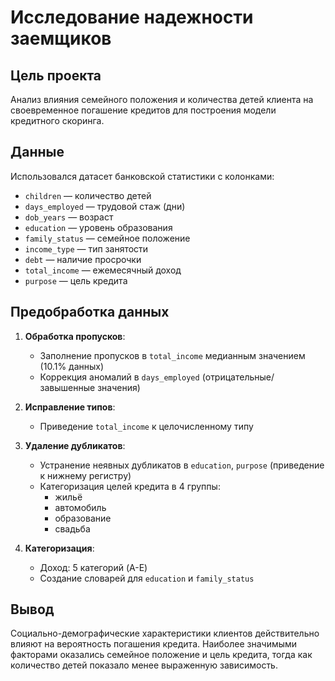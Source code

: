 # Исследование надежности заемщиков

## Цель проекта
Анализ влияния семейного положения и количества детей клиента на своевременное погашение кредитов для построения модели кредитного скоринга.

## Данные
Использовался датасет банковской статистики с колонками:
- `children` — количество детей
- `days_employed` — трудовой стаж (дни)
- `dob_years` — возраст
- `education` — уровень образования
- `family_status` — семейное положение  
- `income_type` — тип занятости
- `debt` — наличие просрочки
- `total_income` — ежемесячный доход
- `purpose` — цель кредита

## Предобработка данных
1. **Обработка пропусков**:
   - Заполнение пропусков в `total_income` медианным значением (10.1% данных)
   - Коррекция аномалий в `days_employed` (отрицательные/завышенные значения)

2. **Исправление типов**:
   - Приведение `total_income` к целочисленному типу

3. **Удаление дубликатов**:
   - Устранение неявных дубликатов в `education`, `purpose` (приведение к нижнему регистру)
   - Категоризация целей кредита в 4 группы:
     - жильё
     - автомобиль  
     - образование
     - свадьба

4. **Категоризация**:
   - Доход: 5 категорий (A-E)
   - Создание словарей для `education` и `family_status`

## Вывод
Социально-демографические характеристики клиентов действительно влияют на вероятность погашения кредита. Наиболее значимыми факторами оказались семейное положение и цель кредита, тогда как количество детей показало менее выраженную зависимость.
